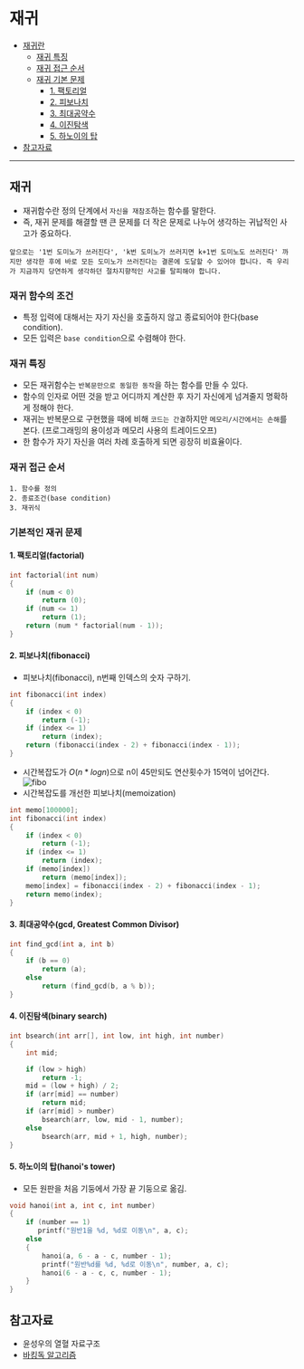 # 재귀
- [재귀란](#재귀)
	- [재귀 특징](#재귀-특징)
	- [재귀 접근 순서](#재귀-접근-순서)
	- [재귀 기본 문제](#기본적인-재귀-문제)
		- [1. 팩토리얼](#1-팩토리얼factorial)
		- [2. 피보나치](#2-피보나치fibonacci)
		- [3. 최대공약수](#3-최대공약수gcd-greatest-common-divisor)
		- [4. 이진탐색](#4-이진탐색binary-search)
		- [5. 하노이의 탑](#5-하노이의-탑hanois-tower)		
- [참고자료](#참고자료)
------

## 재귀
- 재귀함수란 정의 단계에서 `자신을 재참조`하는 함수를 말한다.
- 즉, 재귀 문제를 해결할 땐 큰 문제를 더 작은 문제로 나누어 생각하는 귀납적인 사고가 중요하다.
```
앞으로는 '1번 도미노가 쓰러진다', 'k번 도미노가 쓰러지면 k+1번 도미노도 쓰러진다' 까지만 생각한 후에 바로 모든 도미노가 쓰러진다는 결론에 도달할 수 있어야 합니다. 즉 우리가 지금까지 당연하게 생각하던 절차지향적인 사고를 탈피해야 합니다.
```

### 재귀 함수의 조건
- 특정 입력에 대해서는 자기 자신을 호출하지 않고 종료되어야 한다(base condition).
- 모든 입력은 `base condition`으로 수렴해야 한다.
 
### 재귀 특징
- 모든 재귀함수는 `반복문만으로 동일한 동작`을 하는 함수를 만들 수 있다.
- 함수의 인자로 어떤 것을 받고 어디까지 계산한 후 자기 자신에게 넘겨줄지 명확하게 정해야 한다.
- 재귀는 반복문으로 구현했을 때에 비해 `코드는 간결`하지만 `메모리/시간에서는 손해`를 본다. (프로그래밍의 용이성과 메모리 사용의 트레이드오프)
- 한 함수가 자기 자신을 여러 차례 호출하게 되면 굉장히 비효율이다.

### 재귀 접근 순서
	1. 함수를 정의
	2. 종료조건(base condition)
	3. 재귀식

### 기본적인 재귀 문제
#### 1. 팩토리얼(factorial)
```c
int	factorial(int num)
{
	if (num < 0)
		return (0);
	if (num <= 1)
		return (1);
	return (num * factorial(num - 1));
}
```
#### 2. 피보나치(fibonacci)
- 피보나치(fibonacci), n번째 인덱스의 숫자 구하기.
```c
int fibonacci(int index)
{
	if (index < 0)
		return (-1);
	if (index <= 1)
		return (index);
	return (fibonacci(index - 2) + fibonacci(index - 1));
}
```
- 시간복잡도가 $O(n*logn)$으로 n이 45만되도 연산횟수가 15억이 넘어간다.
![fibo](https://user-images.githubusercontent.com/67992469/170817031-cca7c0d6-13ec-4d13-bc61-7a2655329b43.png)
- 시간복잡도를 개선한 피보나치(memoization)
```c
int	memo[100000];
int fibonacci(int index)
{
	if (index < 0)
		return (-1);
	if (index <= 1)
		return (index);
	if (memo[index])
		return (memo[index]);
	memo[index] = fibonacci(index - 2) + fibonacci(index - 1);
	return memo(index);
}
```
#### 3. 최대공약수(gcd, Greatest Common Divisor)
```c
int find_gcd(int a, int b)
{
	if (b == 0)
		return (a);
	else
		return (find_gcd(b, a % b));
}
```
#### 4. 이진탐색(binary search)
```c
int bsearch(int arr[], int low, int high, int number)
{
    int mid;

    if (low > high)
        return -1;
    mid = (low + high) / 2;
    if (arr[mid] == number)
        return mid;
    if (arr[mid] > number)
        bsearch(arr, low, mid - 1, number);
    else
        bsearch(arr, mid + 1, high, number);
}
```
#### 5. 하노이의 탑(hanoi's tower)
- 모든 원판을 처음 기둥에서 가장 끝 기둥으로 옮김.
```c
void hanoi(int a, int c, int number)
{
    if (number == 1)
       printf("원반1을 %d, %d로 이동\n", a, c);
    else
    {
        hanoi(a, 6 - a - c, number - 1);
        printf("원반%d를 %d, %d로 이동\n", number, a, c);
        hanoi(6 - a - c, c, number - 1);
    }
}
```
## 참고자료
- 윤성우의 열혈 자료구조
- [바킹독 알고리즘](https://blog.encrypted.gg/943)
